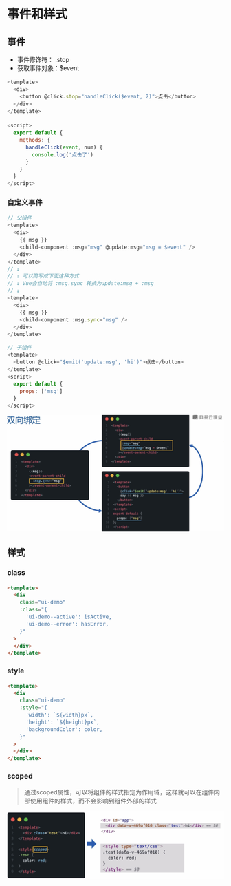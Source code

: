 # 事件和样式

## 事件

+ 事件修饰符： .stop
+ 获取事件对象：$event

```js
<template>
  <div>
    <button @click.stop="handleClick($event, 2)">点击</button>
  </div>
</template>

<script>
  export default {
    methods: {
      handleClick(event, num) {
        console.log('点击了')
      }
    }
  }
</script>
```

### 自定义事件

```js
// 父组件
<template>
  <div>
    {{ msg }}
    <child-component :msg="msg" @update:msg="msg = $event" />
  </div>
</template>
// ↓
// ↓ 可以简写成下面这种方式
// ↓ Vue会自动将 :msg.sync 转换为update:msg + :msg
// ↓
<template>
  <div>
    {{ msg }}
    <child-component :msg.sync="msg" />
  </div>
</template>
```

```js
// 子组件
<template>
  <button @click="$emit('update:msg', 'hi')">点击</button>
</template>
<script>
  export default {
    props: ['msg']
  }
</script>
```

![](assets/03_01.jpg)

## 样式

### class

```html
<template>
  <div
    class="ui-demo"
    :class="{
      'ui-demo--active': isActive,
      'ui-demo--error': hasError,
    }"
  >
  </div>
</template>
```

### style

```html
<template>
  <div
    class="ui-demo"
    :style="{
      'width': `${width}px`,
      'height': `${height}px`,
      'backgroundColor': color,
    }"
  >
  </div>
</template>
```

### scoped

> 通过scoped属性，可以将组件的样式指定为作用域，这样就可以在组件内部使用组件的样式，而不会影响到组件外部的样式

![](assets/03_02.jpg)